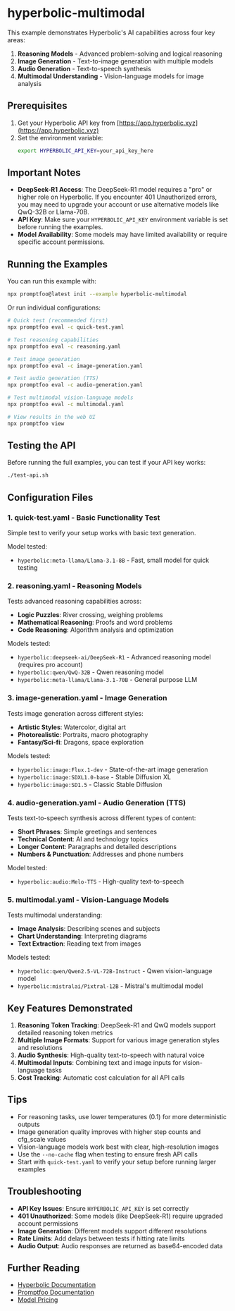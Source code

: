 # hyperbolic-multimodal

This example demonstrates Hyperbolic's AI capabilities across four key areas:

1. **Reasoning Models** - Advanced problem-solving and logical reasoning
2. **Image Generation** - Text-to-image generation with multiple models
3. **Audio Generation** - Text-to-speech synthesis
4. **Multimodal Understanding** - Vision-language models for image analysis

## Prerequisites

1. Get your Hyperbolic API key from [https://app.hyperbolic.xyz](https://app.hyperbolic.xyz)
2. Set the environment variable:
   ```bash
   export HYPERBOLIC_API_KEY=your_api_key_here
   ```

## Important Notes

- **DeepSeek-R1 Access**: The DeepSeek-R1 model requires a "pro" or higher role on Hyperbolic. If you encounter 401 Unauthorized errors, you may need to upgrade your account or use alternative models like QwQ-32B or Llama-70B.
- **API Key**: Make sure your `HYPERBOLIC_API_KEY` environment variable is set before running the examples.
- **Model Availability**: Some models may have limited availability or require specific account permissions.

## Running the Examples

You can run this example with:

```bash
npx promptfoo@latest init --example hyperbolic-multimodal
```

Or run individual configurations:

```bash
# Quick test (recommended first)
npx promptfoo eval -c quick-test.yaml

# Test reasoning capabilities
npx promptfoo eval -c reasoning.yaml

# Test image generation
npx promptfoo eval -c image-generation.yaml

# Test audio generation (TTS)
npx promptfoo eval -c audio-generation.yaml

# Test multimodal vision-language models
npx promptfoo eval -c multimodal.yaml

# View results in the web UI
npx promptfoo view
```

## Testing the API

Before running the full examples, you can test if your API key works:

```bash
./test-api.sh
```

## Configuration Files

### 1. quick-test.yaml - Basic Functionality Test

Simple test to verify your setup works with basic text generation.

Model tested:

- `hyperbolic:meta-llama/Llama-3.1-8B` - Fast, small model for quick testing

### 2. reasoning.yaml - Reasoning Models

Tests advanced reasoning capabilities across:

- **Logic Puzzles**: River crossing, weighing problems
- **Mathematical Reasoning**: Proofs and word problems
- **Code Reasoning**: Algorithm analysis and optimization

Models tested:

- `hyperbolic:deepseek-ai/DeepSeek-R1` - Advanced reasoning model (requires pro account)
- `hyperbolic:qwen/QwQ-32B` - Qwen reasoning model
- `hyperbolic:meta-llama/Llama-3.1-70B` - General purpose LLM

### 3. image-generation.yaml - Image Generation

Tests image generation across different styles:

- **Artistic Styles**: Watercolor, digital art
- **Photorealistic**: Portraits, macro photography
- **Fantasy/Sci-fi**: Dragons, space exploration

Models tested:

- `hyperbolic:image:Flux.1-dev` - State-of-the-art image generation
- `hyperbolic:image:SDXL1.0-base` - Stable Diffusion XL
- `hyperbolic:image:SD1.5` - Classic Stable Diffusion

### 4. audio-generation.yaml - Audio Generation (TTS)

Tests text-to-speech synthesis across different types of content:

- **Short Phrases**: Simple greetings and sentences
- **Technical Content**: AI and technology topics
- **Longer Content**: Paragraphs and detailed descriptions
- **Numbers & Punctuation**: Addresses and phone numbers

Model tested:

- `hyperbolic:audio:Melo-TTS` - High-quality text-to-speech

### 5. multimodal.yaml - Vision-Language Models

Tests multimodal understanding:

- **Image Analysis**: Describing scenes and subjects
- **Chart Understanding**: Interpreting diagrams
- **Text Extraction**: Reading text from images

Models tested:

- `hyperbolic:qwen/Qwen2.5-VL-72B-Instruct` - Qwen vision-language model
- `hyperbolic:mistralai/Pixtral-12B` - Mistral's multimodal model

## Key Features Demonstrated

1. **Reasoning Token Tracking**: DeepSeek-R1 and QwQ models support detailed reasoning token metrics
2. **Multiple Image Formats**: Support for various image generation styles and resolutions
3. **Audio Synthesis**: High-quality text-to-speech with natural voice
4. **Multimodal Inputs**: Combining text and image inputs for vision-language tasks
5. **Cost Tracking**: Automatic cost calculation for all API calls

## Tips

- For reasoning tasks, use lower temperatures (0.1) for more deterministic outputs
- Image generation quality improves with higher step counts and cfg_scale values
- Vision-language models work best with clear, high-resolution images
- Use the `--no-cache` flag when testing to ensure fresh API calls
- Start with `quick-test.yaml` to verify your setup before running larger examples

## Troubleshooting

- **API Key Issues**: Ensure `HYPERBOLIC_API_KEY` is set correctly
- **401 Unauthorized**: Some models (like DeepSeek-R1) require upgraded account permissions
- **Image Generation**: Different models support different resolutions
- **Rate Limits**: Add delays between tests if hitting rate limits
- **Audio Output**: Audio responses are returned as base64-encoded data

## Further Reading

- [Hyperbolic Documentation](https://docs.hyperbolic.xyz)
- [Promptfoo Documentation](https://promptfoo.dev/docs)
- [Model Pricing](https://hyperbolic.xyz/pricing)
